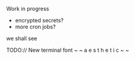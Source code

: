 Work in progress

- encrypted secrets?
- more cron jobs?

we shall see

TODO:// New terminal font ~ ~ a e s t h e t i c ~ ~
